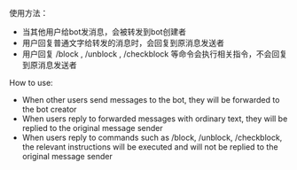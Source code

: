 使用方法：
- 当其他用户给bot发消息，会被转发到bot创建者
- 用户回复普通文字给转发的消息时，会回复到原消息发送者
- 用户回复 /block ,  /unblock ,  /checkblock 等命令会执行相关指令，不会回复到原消息发送者

How to use:
- When other users send messages to the bot, they will be forwarded to the bot creator
- When users reply to forwarded messages with ordinary text, they will be replied to the original message sender
- When users reply to commands such as /block, /unblock, /checkblock, the relevant instructions will be executed and will not be replied to the original message sender
